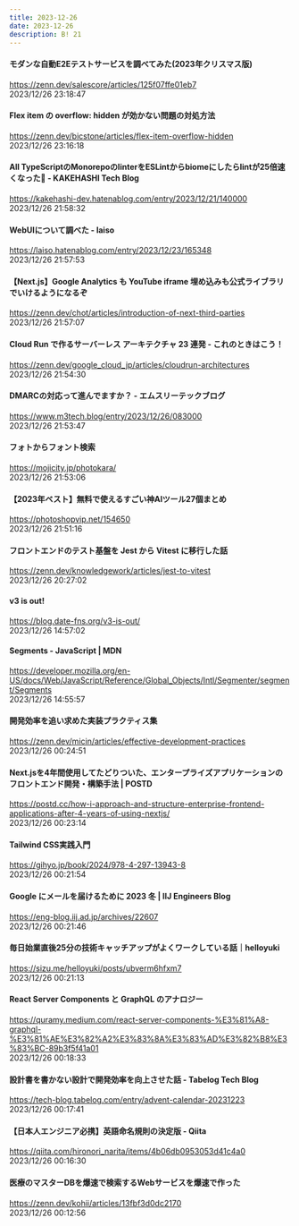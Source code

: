 ```yaml
---
title: 2023-12-26
date: 2023-12-26
description: B! 21
---
```


#### モダンな自動E2Eテストサービスを調べてみた(2023年クリスマス版)
https://zenn.dev/salescore/articles/125f07ffe01eb7<br>
2023/12/26 23:18:47<br>


#### Flex item の overflow: hidden が効かない問題の対処方法
https://zenn.dev/bicstone/articles/flex-item-overflow-hidden<br>
2023/12/26 23:16:18<br>


#### All TypeScriptのMonorepoのlinterをESLintからbiomeにしたらlintが25倍速くなった🚀 - KAKEHASHI Tech Blog
https://kakehashi-dev.hatenablog.com/entry/2023/12/21/140000<br>
2023/12/26 21:58:32<br>


#### WebUIについて調べた - laiso
https://laiso.hatenablog.com/entry/2023/12/23/165348<br>
2023/12/26 21:57:53<br>


#### 【Next.js】Google Analytics も YouTube iframe 埋め込みも公式ライブラリでいけるようになるぞ
https://zenn.dev/chot/articles/introduction-of-next-third-parties<br>
2023/12/26 21:57:07<br>


#### Cloud Run で作るサーバーレス アーキテクチャ 23 連発 - これのときはこう！
https://zenn.dev/google_cloud_jp/articles/cloudrun-architectures<br>
2023/12/26 21:54:30<br>


#### DMARCの対応って進んでますか？ - エムスリーテックブログ
https://www.m3tech.blog/entry/2023/12/26/083000<br>
2023/12/26 21:53:47<br>


#### フォトからフォント検索
https://mojicity.jp/photokara/<br>
2023/12/26 21:53:06<br>


#### 【2023年ベスト】無料で使えるすごい神AIツール27個まとめ
https://photoshopvip.net/154650<br>
2023/12/26 21:51:16<br>


#### フロントエンドのテスト基盤を Jest から Vitest に移行した話
https://zenn.dev/knowledgework/articles/jest-to-vitest<br>
2023/12/26 20:27:02<br>


#### v3 is out!
https://blog.date-fns.org/v3-is-out/<br>
2023/12/26 14:57:02<br>


#### Segments - JavaScript | MDN
https://developer.mozilla.org/en-US/docs/Web/JavaScript/Reference/Global_Objects/Intl/Segmenter/segment/Segments<br>
2023/12/26 14:55:57<br>


#### 開発効率を追い求めた実装プラクティス集
https://zenn.dev/micin/articles/effective-development-practices<br>
2023/12/26 00:24:51<br>


#### Next.jsを4年間使用してたどりついた、エンタープライズアプリケーションのフロントエンド開発・構築手法 | POSTD
https://postd.cc/how-i-approach-and-structure-enterprise-frontend-applications-after-4-years-of-using-nextjs/<br>
2023/12/26 00:23:14<br>


#### Tailwind CSS実践入門
https://gihyo.jp/book/2024/978-4-297-13943-8<br>
2023/12/26 00:21:54<br>


#### Google にメールを届けるために 2023 冬 | IIJ Engineers Blog
https://eng-blog.iij.ad.jp/archives/22607<br>
2023/12/26 00:21:46<br>


#### 毎日始業直後25分の技術キャッチアップがよくワークしている話｜helloyuki
https://sizu.me/helloyuki/posts/ubverm6hfxm7<br>
2023/12/26 00:21:13<br>


#### React Server Components と GraphQL のアナロジー
https://quramy.medium.com/react-server-components-%E3%81%A8-graphql-%E3%81%AE%E3%82%A2%E3%83%8A%E3%83%AD%E3%82%B8%E3%83%BC-89b3f5f41a01<br>
2023/12/26 00:18:33<br>


#### 設計書を書かない設計で開発効率を向上させた話 - Tabelog Tech Blog
https://tech-blog.tabelog.com/entry/advent-calendar-20231223<br>
2023/12/26 00:17:41<br>


#### 【日本人エンジニア必携】英語命名規則の決定版 - Qiita
https://qiita.com/hironori_narita/items/4b06db0953053d41c4a0<br>
2023/12/26 00:16:30<br>


#### 医療のマスターDBを爆速で検索するWebサービスを爆速で作った
https://zenn.dev/kohii/articles/13fbf3d0dc2170<br>
2023/12/26 00:12:56<br>


